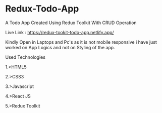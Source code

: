 # Redux-Todo-App

A Todo App Created Using Redux Toolkit With CRUD Operation

Live Link : https://redux-tookit-todo-app.netlify.app/

Kindly Open in Laptops and Pc's as it is not mobile responsive i have just worked on App Logics and not on Styling of the app.

Used Technologies 

1.>HTML5

2.>CSS3

3.>Javascript

4.>React JS

5.>Redux Toolkit
